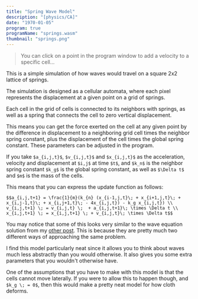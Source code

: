 ```yaml
---
title: "Spring Wave Model"
description: "[physics/CA]"
date: "1970-01-05"
program: true
programName: "springs.wasm"
thumbnail: "springs.png"
---
```


> You can click on a point in the program window to add a velocity to a specific cell... 

This is a simple simulation of how waves would travel on a square 2x2 lattice of springs.

The simulation is designed as a cellular automata, where each pixel represents the
displacement at a given point on a grid of springs.

Each cell in the grid of cells is connected to its neighbors with springs, as well as a
spring that connects the cell to zero vertical displacement.

This means you can get the force exerted on the cell at any given point by the difference
in displacement to a neighboring grid cell times the neighbor spring constant, plus the
displacement of the cell times the global spring constant. These parameters can be adjusted
in the program.

If you take `$a_{i,j,t}$`, `$v_{i,j,t}$` and `$x_{i,j,t}$` as the
acceleration, velocity and displacement at `$i,j$` at time `$t$`, and `$k_n$` is the neighbor spring constant `$k_g$`
is the global spring constant, as well as `$\Delta t$` and `$m$` is the mass of the cells.

This means that you can express the update function as follows:

`$$a_{i,j,t+1} = \frac{1}{m}(k_{n} (x_{i-1,j,t}\; + x_{i+1,j,t}\; + x_{i,j-1,t}\; + x_{i,j+1,t}\; - 4x_{i,j,t}) - k_g x_{i,j,t}) \\ v_{i,j,t+1} \; = v_{i,j,t} \;  + a_{i,j,t+1}\; \times \Delta t \\ x_{i,j,t+1} \; = x_{i,j,t+1} \; + v_{i,j,t}\; \times \Delta t$$`

You may notice that some of this looks very similar to the wave equation solution from my [other post](../website/content/posts/wave.md).
This is because they are pretty much two different ways of approaching the same problem.

I find this model particularly neat since it allows you to think about waves much less abstractly than you would
otherwise. It also gives you some extra parameters that you wouldn't otherwise have.

One of the assumptions that you have to make with this model is that the cells cannot move laterally. If you were
to allow this to happen though, and `$k_g \; = 0$`, then this would make a pretty neat model for how cloth deforms.